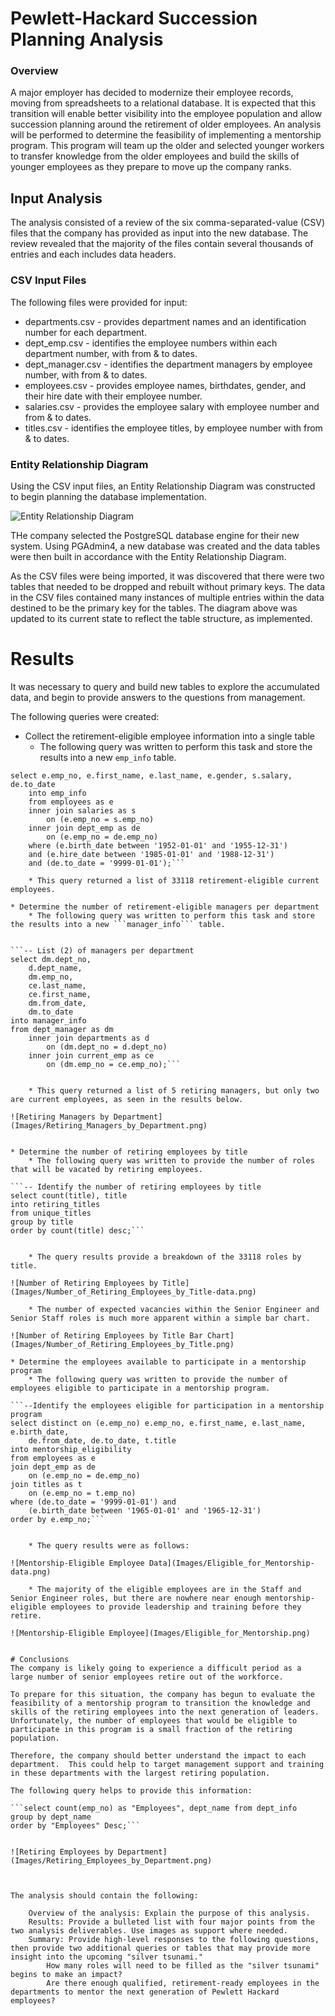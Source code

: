 # Pewlett-Hackard Succession Planning Analysis

### Overview
A major employer has decided to modernize their employee records, moving from spreadsheets to a relational database.  It is expected that this transition will enable better visibility into the employee population and allow succession planning around the retirement of older employees.  An analysis will be performed to determine the feasibility of implementing a mentorship program.  This program will team up the older and selected younger workers to transfer knowledge from the older employees and build the skills of younger employees as they prepare to move up the company ranks.

## Input Analysis
The analysis consisted of a review of the six comma-separated-value (CSV) files that the company has provided as input into the new database.  The review revealed that the majority of the files contain several thousands of entries and each includes data headers.

### CSV Input Files
The following files were provided for input:

* departments.csv - provides department names and an identification number for each department.
* dept_emp.csv -  identifies the employee numbers within each department number, with from & to dates.
* dept_manager.csv - identifies the department managers by employee number, with from & to dates.
* employees.csv - provides employee names, birthdates, gender, and their hire date with their employee number.
* salaries.csv - provides the employee salary with employee number and from & to dates.
* titles.csv - identifies the employee titles, by employee number with from & to dates.

### Entity Relationship Diagram
Using the CSV input files, an Entity Relationship Diagram was constructed to begin planning the database implementation. 

![Entity Relationship Diagram](Images/EmployeeDB.png)


THe company selected the PostgreSQL database engine for their new system. Using PGAdmin4, a new database was created and the data tables were then built in accordance with the Entity Relationship Diagram.

As the CSV files were being imported, it was discovered that there were two tables that needed to be dropped and rebuilt without primary keys.  The data in the CSV files contained many instances of multiple entries within the data destined to be the primary key for the tables.  The diagram above was updated to its current state to reflect the table structure, as implemented.

# Results

It was necessary to query and build new tables to explore the accumulated data, and begin to provide answers to the questions from management.

The following queries were created:

* Collect the retirement-eligible employee information into a single table
	* The following query was written to perform this task and store the results into a new ```emp_info``` table.
	
```-- Employee list 1
select e.emp_no, e.first_name, e.last_name, e.gender, s.salary, de.to_date
	into emp_info
	from employees as e
	inner join salaries as s
		on (e.emp_no = s.emp_no)
	inner join dept_emp as de
		on (e.emp_no = de.emp_no)
	where (e.birth_date between '1952-01-01' and '1955-12-31')
	and (e.hire_date between '1985-01-01' and '1988-12-31')
	and (de.to_date = '9999-01-01');```

	* This query returned a list of 33118 retirement-eligible current employees.
	
* Determine the number of retirement-eligible managers per department
	* The following query was written to perform this task and store the results into a new ```manager_info``` table.


```-- List (2) of managers per department
select dm.dept_no,
	d.dept_name,
	dm.emp_no,
	ce.last_name,
	ce.first_name,
	dm.from_date,
	dm.to_date
into manager_info
from dept_manager as dm
	inner join departments as d
		on (dm.dept_no = d.dept_no)
	inner join current_emp as ce
		on (dm.emp_no = ce.emp_no);```

		
	* This query returned a list of 5 retiring managers, but only two are current employees, as seen in the results below.
	
![Retiring Managers by Department](Images/Retiring_Managers_by_Department.png)


* Determine the number of retiring employees by title
	* The following query was written to provide the number of roles that will be vacated by retiring employees.

```-- Identify the number of retiring employees by title
select count(title), title
into retiring_titles
from unique_titles
group by title
order by count(title) desc;```


	* The query results provide a breakdown of the 33118 roles by title.
	
![Number of Retiring Employees by Title](Images/Number_of_Retiring_Employees_by_Title-data.png)

	* The number of expected vacancies within the Senior Engineer and Senior Staff roles is much more apparent within a simple bar chart.

![Number of Retiring Employees by Title Bar Chart](Images/Number_of_Retiring_Employees_by_Title.png)
	
* Determine the employees available to participate in a mentorship program
	* The following query was written to provide the number of employees eligible to participate in a mentorship program.
	
```--Identify the employees eligible for participation in a mentorship program
select distinct on (e.emp_no) e.emp_no, e.first_name, e.last_name, e.birth_date,
	de.from_date, de.to_date, t.title
into mentorship_eligibility
from employees as e
join dept_emp as de
	on (e.emp_no = de.emp_no)
join titles as t
	on (e.emp_no = t.emp_no)
where (de.to_date = '9999-01-01') and
	(e.birth_date between '1965-01-01' and '1965-12-31')
order by e.emp_no;```


	* The query results were as follows:

![Mentorship-Eligible Employee Data](Images/Eligible_for_Mentorship-data.png)

	* The majority of the eligible employees are in the Staff and Senior Engineer roles, but there are nowhere near enough mentorship-eligible employees to provide leadership and training before they retire.

![Mentorship-Eligible Employee](Images/Eligible_for_Mentorship.png)


# Conclusions
The company is likely going to experience a difficult period as a large number of senior employees retire out of the workforce.

To prepare for this situation, the company has begun to evaluate the feasibility of a mentorship program to transition the knowledge and skills of the retiring employees into the next generation of leaders.  Unfortunately, the number of employees that would be eligible to participate in this program is a small fraction of the retiring population.

Therefore, the company should better understand the impact to each department.  This could help to target management support and training in these departments with the largest retiring population.

The following query helps to provide this information:

```select count(emp_no) as "Employees", dept_name from dept_info
group by dept_name
order by "Employees" Desc;```


![Retiring Employees by Department](Images/Retiring_Employees_by_Department.png)



The analysis should contain the following:

    Overview of the analysis: Explain the purpose of this analysis.
    Results: Provide a bulleted list with four major points from the two analysis deliverables. Use images as support where needed.
    Summary: Provide high-level responses to the following questions, then provide two additional queries or tables that may provide more insight into the upcoming "silver tsunami."
        How many roles will need to be filled as the "silver tsunami" begins to make an impact?
        Are there enough qualified, retirement-ready employees in the departments to mentor the next generation of Pewlett Hackard employees?

